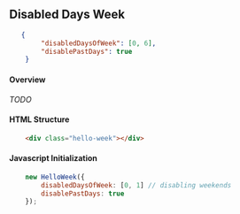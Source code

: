 ## Disabled Days Week

```json
   {
        "disabledDaysOfWeek": [0, 6],
        "disablePastDays": true
    }
```

#### Overview
_TODO_

#### HTML Structure
```html
    <div class="hello-week"></div>
```

#### Javascript Initialization
```js
    new HelloWeek({
        disabledDaysOfWeek: [0, 1] // disabling weekends
        disablePastDays: true
    });
```

